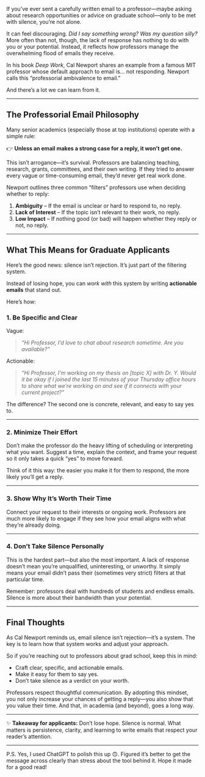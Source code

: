 If you’ve ever sent a carefully written email to a professor—maybe asking about research opportunities or advice on graduate school—only to be met with silence, you’re not alone.

It can feel discouraging. *Did I say something wrong? Was my question silly?* More often than not, though, the lack of response has nothing to do with you or your potential. Instead, it reflects how professors manage the overwhelming flood of emails they receive.

In his book *Deep Work*, Cal Newport shares an example from a famous MIT professor whose default approach to email is… not responding. Newport calls this “professorial ambivalence to email.”

And there’s a lot we can learn from it.

---

## The Professorial Email Philosophy

Many senior academics (especially those at top institutions) operate with a simple rule:

👉 **Unless an email makes a strong case for a reply, it won’t get one.**

This isn’t arrogance—it’s survival. Professors are balancing teaching, research, grants, committees, and their own writing. If they tried to answer every vague or time-consuming email, they’d never get real work done.

Newport outlines three common “filters” professors use when deciding whether to reply:

1. **Ambiguity** – If the email is unclear or hard to respond to, no reply.
2. **Lack of Interest** – If the topic isn’t relevant to their work, no reply.
3. **Low Impact** – If nothing good (or bad) will happen whether they reply or not, no reply.

---

## What This Means for Graduate Applicants

Here’s the good news: silence isn’t rejection. It’s just part of the filtering system.

Instead of losing hope, you can *work with* this system by writing **actionable emails** that stand out.

Here’s how:

### 1. Be Specific and Clear

Vague:

> *“Hi Professor, I’d love to chat about research sometime. Are you available?”*

Actionable:

> *“Hi Professor, I’m working on my thesis on \[topic X] with Dr. Y. Would it be okay if I joined the last 15 minutes of your Thursday office hours to share what we’re working on and see if it connects with your current project?”*

The difference? The second one is concrete, relevant, and easy to say yes to.

---

### 2. Minimize Their Effort

Don’t make the professor do the heavy lifting of scheduling or interpreting what you want. Suggest a time, explain the context, and frame your request so it only takes a quick “yes” to move forward.

Think of it this way: the easier you make it for them to respond, the more likely you’ll get a reply.

---

### 3. Show Why It’s Worth Their Time

Connect your request to their interests or ongoing work. Professors are much more likely to engage if they see how your email aligns with what they’re already doing.

---

### 4. Don’t Take Silence Personally

This is the hardest part—but also the most important. A lack of response doesn’t mean you’re unqualified, uninteresting, or unworthy. It simply means your email didn’t pass their (sometimes very strict) filters at that particular time.

Remember: professors deal with hundreds of students and endless emails. Silence is more about their bandwidth than your potential.

---

## Final Thoughts

As Cal Newport reminds us, email silence isn’t rejection—it’s a system. The key is to learn how that system works and adjust your approach.

So if you’re reaching out to professors about grad school, keep this in mind:

* Craft clear, specific, and actionable emails.
* Make it easy for them to say yes.
* Don’t take silence as a verdict on your worth.

Professors respect thoughtful communication. By adopting this mindset, you not only increase your chances of getting a reply—you also show that you value their time. And that, in academia (and beyond), goes a long way.

---

✨ **Takeaway for applicants:** Don’t lose hope. Silence is normal. What matters is persistence, clarity, and learning to write emails that respect your reader’s attention.

---

P.S. Yes, I used ChatGPT to polish this up 🙃. Figured it’s better to get the message across clearly than stress about the tool behind it. Hope it made for a good read!
